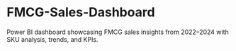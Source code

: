 # FMCG-Sales-Dashboard
Power BI dashboard showcasing FMCG sales insights from 2022–2024 with SKU analysis, trends, and KPIs.
